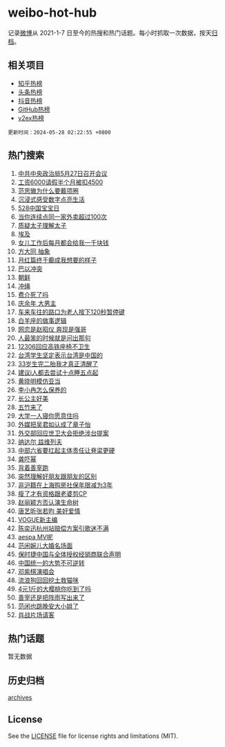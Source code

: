 # weibo-hot-hub

记录[微博](https://www.weibo.com)从 2021-1-7 日至今的热搜和热门话题。每小时抓取一次数据，按天[归档](archives)。

## 相关项目

- [知乎热榜](https://github.com/snaildev/zhihu-hot-hub)
- [头条热榜](https://github.com/snaildev/toutiao-hot-hub)
- [抖音热榜](https://github.com/snaildev/douyin-hot-hub)
- [GitHub热榜](https://github.com/snaildev/github-hot-hub)
- [v2ex热榜](https://github.com/snaildev/v2ex-hot-hub)


`更新时间：2024-05-28 02:22:55 +0800`

## 热门搜索

1. [中共中央政治局5月27日召开会议](https://m.weibo.cn/search?containerid=100103type%3D1%26t%3D10%26q%3D%23%E4%B8%AD%E5%85%B1%E4%B8%AD%E5%A4%AE%E6%94%BF%E6%B2%BB%E5%B1%805%E6%9C%8827%E6%97%A5%E5%8F%AC%E5%BC%80%E4%BC%9A%E8%AE%AE%23&stream_entry_id=51&isnewpage=1&extparam=seat%3D1%26cate%3D10103%26q%3D%2523%25E4%25B8%25AD%25E5%2585%25B1%25E4%25B8%25AD%25E5%25A4%25AE%25E6%2594%25BF%25E6%25B2%25BB%25E5%25B1%25805%25E6%259C%258827%25E6%2597%25A5%25E5%258F%25AC%25E5%25BC%2580%25E4%25BC%259A%25E8%25AE%25AE%2523%26filter_type%3Drealtimehot%26stream_entry_id%3D51%26c_type%3D51%26dgr%3D0%26pos%3D0%26display_time%3D1716834174%26pre_seqid%3D1716834174505016245232)
1. [工资6000请假半个月被扣4500](https://m.weibo.cn/search?containerid=100103type%3D1%26t%3D10%26q%3D%23%E5%B7%A5%E8%B5%846000%E8%AF%B7%E5%81%87%E5%8D%8A%E4%B8%AA%E6%9C%88%E8%A2%AB%E6%89%A34500%23&stream_entry_id=31&isnewpage=1&extparam=seat%3D1%26dgr%3D0%26filter_type%3Drealtimehot%26flag%3D2%26c_type%3D31%26q%3D%2523%25E5%25B7%25A5%25E8%25B5%25846000%25E8%25AF%25B7%25E5%2581%2587%25E5%258D%258A%25E4%25B8%25AA%25E6%259C%2588%25E8%25A2%25AB%25E6%2589%25A34500%2523%26cate%3D5001%26realpos%3D1%26stream_entry_id%3D31%26pos%3D0%26lcate%3D5001%26band_rank%3D1%26display_time%3D1716834174%26pre_seqid%3D1716834174505016245232)
1. [范思辙为什么要戴项圈](https://m.weibo.cn/search?containerid=100103type%3D1%26t%3D10%26q%3D%23%E8%8C%83%E6%80%9D%E8%BE%99%E4%B8%BA%E4%BB%80%E4%B9%88%E8%A6%81%E6%88%B4%E9%A1%B9%E5%9C%88%23&stream_entry_id=31&isnewpage=1&extparam=seat%3D1%26dgr%3D0%26filter_type%3Drealtimehot%26flag%3D2%26c_type%3D31%26q%3D%2523%25E8%258C%2583%25E6%2580%259D%25E8%25BE%2599%25E4%25B8%25BA%25E4%25BB%2580%25E4%25B9%2588%25E8%25A6%2581%25E6%2588%25B4%25E9%25A1%25B9%25E5%259C%2588%2523%26cate%3D5001%26realpos%3D2%26stream_entry_id%3D31%26pos%3D1%26lcate%3D5001%26band_rank%3D2%26display_time%3D1716834174%26pre_seqid%3D1716834174505016245232)
1. [沉浸式感受数字点亮生活](https://m.weibo.cn/search?containerid=100103type%3D1%26t%3D10%26q%3D%23%E6%B2%89%E6%B5%B8%E5%BC%8F%E6%84%9F%E5%8F%97%E6%95%B0%E5%AD%97%E7%82%B9%E4%BA%AE%E7%94%9F%E6%B4%BB%23&stream_entry_id=31&isnewpage=1&extparam=seat%3D1%26dgr%3D0%26filter_type%3Drealtimehot%26flag%3D0%26c_type%3D31%26q%3D%2523%25E6%25B2%2589%25E6%25B5%25B8%25E5%25BC%258F%25E6%2584%259F%25E5%258F%2597%25E6%2595%25B0%25E5%25AD%2597%25E7%2582%25B9%25E4%25BA%25AE%25E7%2594%259F%25E6%25B4%25BB%2523%26cate%3D5001%26realpos%3D3%26stream_entry_id%3D31%26pos%3D2%26lcate%3D5001%26band_rank%3D3%26display_time%3D1716834174%26pre_seqid%3D1716834174505016245232)
1. [528中国宝宝日](https://m.weibo.cn/search?containerid=100103type%3D1%26t%3D10%26q%3D%23528%E4%B8%AD%E5%9B%BD%E5%AE%9D%E5%AE%9D%E6%97%A5%23&stream_entry_id=31&isnewpage=1&extparam=seat%3D1%26dgr%3D0%26is_ad_pos%3D1%26filter_type%3Drealtimehot%26topic_ad%3D1%26c_type%3D31%26q%3D%2523528%25E4%25B8%25AD%25E5%259B%25BD%25E5%25AE%259D%25E5%25AE%259D%25E6%2597%25A5%2523%26cate%3D5001%26adid%3D236550%26stream_entry_id%3D31%26band_rank%3D4%26lcate%3D5001%26pos%3D3%26display_time%3D1716834174%26pre_seqid%3D1716834174505016245232)
1. [当你连续点同一家外卖超过100次](https://m.weibo.cn/search?containerid=100103type%3D1%26t%3D10%26q%3D%23%E5%BD%93%E4%BD%A0%E8%BF%9E%E7%BB%AD%E7%82%B9%E5%90%8C%E4%B8%80%E5%AE%B6%E5%A4%96%E5%8D%96%E8%B6%85%E8%BF%87100%E6%AC%A1%23&stream_entry_id=31&isnewpage=1&extparam=seat%3D1%26dgr%3D0%26filter_type%3Drealtimehot%26flag%3D2%26c_type%3D31%26q%3D%2523%25E5%25BD%2593%25E4%25BD%25A0%25E8%25BF%259E%25E7%25BB%25AD%25E7%2582%25B9%25E5%2590%258C%25E4%25B8%2580%25E5%25AE%25B6%25E5%25A4%2596%25E5%258D%2596%25E8%25B6%2585%25E8%25BF%2587100%25E6%25AC%25A1%2523%26cate%3D5001%26realpos%3D4%26stream_entry_id%3D31%26pos%3D4%26lcate%3D5001%26band_rank%3D4%26display_time%3D1716834174%26pre_seqid%3D1716834174505016245232)
1. [质疑太子理解太子](https://m.weibo.cn/search?containerid=100103type%3D1%26t%3D10%26q%3D%E8%B4%A8%E7%96%91%E5%A4%AA%E5%AD%90%E7%90%86%E8%A7%A3%E5%A4%AA%E5%AD%90&stream_entry_id=31&isnewpage=1&extparam=seat%3D1%26dgr%3D0%26filter_type%3Drealtimehot%26flag%3D2%26c_type%3D31%26q%3D%25E8%25B4%25A8%25E7%2596%2591%25E5%25A4%25AA%25E5%25AD%2590%25E7%2590%2586%25E8%25A7%25A3%25E5%25A4%25AA%25E5%25AD%2590%26cate%3D5001%26realpos%3D5%26stream_entry_id%3D31%26pos%3D5%26lcate%3D5001%26band_rank%3D5%26display_time%3D1716834174%26pre_seqid%3D1716834174505016245232)
1. [埃及](https://m.weibo.cn/search?containerid=100103type%3D1%26t%3D10%26q%3D%E5%9F%83%E5%8F%8A&stream_entry_id=31&isnewpage=1&extparam=seat%3D1%26dgr%3D0%26filter_type%3Drealtimehot%26flag%3D2%26c_type%3D31%26q%3D%25E5%259F%2583%25E5%258F%258A%26cate%3D5001%26realpos%3D6%26stream_entry_id%3D31%26pos%3D6%26lcate%3D5001%26band_rank%3D6%26display_time%3D1716834174%26pre_seqid%3D1716834174505016245232)
1. [女儿工作后每月都会给我一千块钱](https://m.weibo.cn/search?containerid=100103type%3D1%26t%3D10%26q%3D%E5%A5%B3%E5%84%BF%E5%B7%A5%E4%BD%9C%E5%90%8E%E6%AF%8F%E6%9C%88%E9%83%BD%E4%BC%9A%E7%BB%99%E6%88%91%E4%B8%80%E5%8D%83%E5%9D%97%E9%92%B1&stream_entry_id=31&isnewpage=1&extparam=seat%3D1%26dgr%3D0%26filter_type%3Drealtimehot%26flag%3D2%26c_type%3D31%26q%3D%25E5%25A5%25B3%25E5%2584%25BF%25E5%25B7%25A5%25E4%25BD%259C%25E5%2590%258E%25E6%25AF%258F%25E6%259C%2588%25E9%2583%25BD%25E4%25BC%259A%25E7%25BB%2599%25E6%2588%2591%25E4%25B8%2580%25E5%258D%2583%25E5%259D%2597%25E9%2592%25B1%26cate%3D5001%26realpos%3D7%26stream_entry_id%3D31%26pos%3D7%26lcate%3D5001%26band_rank%3D7%26display_time%3D1716834174%26pre_seqid%3D1716834174505016245232)
1. [方大同 抽象](https://m.weibo.cn/search?containerid=100103type%3D1%26t%3D10%26q%3D%E6%96%B9%E5%A4%A7%E5%90%8C+%E6%8A%BD%E8%B1%A1&stream_entry_id=31&isnewpage=1&extparam=seat%3D1%26dgr%3D0%26filter_type%3Drealtimehot%26flag%3D1%26c_type%3D31%26q%3D%25E6%2596%25B9%25E5%25A4%25A7%25E5%2590%258C%2520%25E6%258A%25BD%25E8%25B1%25A1%26cate%3D5001%26realpos%3D8%26stream_entry_id%3D31%26pos%3D8%26lcate%3D5001%26band_rank%3D8%26display_time%3D1716834174%26pre_seqid%3D1716834174505016245232)
1. [月红篇终于癫成我想要的样子](https://m.weibo.cn/search?containerid=100103type%3D1%26t%3D10%26q%3D%E6%9C%88%E7%BA%A2%E7%AF%87%E7%BB%88%E4%BA%8E%E7%99%AB%E6%88%90%E6%88%91%E6%83%B3%E8%A6%81%E7%9A%84%E6%A0%B7%E5%AD%90&stream_entry_id=31&isnewpage=1&extparam=seat%3D1%26dgr%3D0%26filter_type%3Drealtimehot%26flag%3D2%26c_type%3D31%26q%3D%25E6%259C%2588%25E7%25BA%25A2%25E7%25AF%2587%25E7%25BB%2588%25E4%25BA%258E%25E7%2599%25AB%25E6%2588%2590%25E6%2588%2591%25E6%2583%25B3%25E8%25A6%2581%25E7%259A%2584%25E6%25A0%25B7%25E5%25AD%2590%26cate%3D5001%26realpos%3D9%26stream_entry_id%3D31%26pos%3D9%26lcate%3D5001%26band_rank%3D9%26display_time%3D1716834174%26pre_seqid%3D1716834174505016245232)
1. [巴以冲突](https://m.weibo.cn/search?containerid=100103type%3D1%26t%3D10%26q%3D%23%E5%B7%B4%E4%BB%A5%E5%86%B2%E7%AA%81%23&stream_entry_id=31&isnewpage=1&extparam=seat%3D1%26dgr%3D0%26filter_type%3Drealtimehot%26flag%3D2%26c_type%3D31%26q%3D%2523%25E5%25B7%25B4%25E4%25BB%25A5%25E5%2586%25B2%25E7%25AA%2581%2523%26cate%3D5001%26realpos%3D10%26stream_entry_id%3D31%26pos%3D10%26lcate%3D5001%26band_rank%3D10%26display_time%3D1716834174%26pre_seqid%3D1716834174505016245232)
1. [朝鲜](https://m.weibo.cn/search?containerid=100103type%3D1%26t%3D10%26q%3D%E6%9C%9D%E9%B2%9C&stream_entry_id=31&isnewpage=1&extparam=seat%3D1%26dgr%3D0%26filter_type%3Drealtimehot%26flag%3D2%26c_type%3D31%26q%3D%25E6%259C%259D%25E9%25B2%259C%26cate%3D5001%26realpos%3D11%26stream_entry_id%3D31%26pos%3D11%26lcate%3D5001%26band_rank%3D11%26display_time%3D1716834174%26pre_seqid%3D1716834174505016245232)
1. [冲绳](https://m.weibo.cn/search?containerid=100103type%3D1%26t%3D10%26q%3D%E5%86%B2%E7%BB%B3&stream_entry_id=31&isnewpage=1&extparam=seat%3D1%26dgr%3D0%26filter_type%3Drealtimehot%26flag%3D2%26c_type%3D31%26q%3D%25E5%2586%25B2%25E7%25BB%25B3%26cate%3D5001%26realpos%3D12%26stream_entry_id%3D31%26pos%3D12%26lcate%3D5001%26band_rank%3D12%26display_time%3D1716834174%26pre_seqid%3D1716834174505016245232)
1. [费介死了吗](https://m.weibo.cn/search?containerid=100103type%3D1%26t%3D10%26q%3D%E8%B4%B9%E4%BB%8B%E6%AD%BB%E4%BA%86%E5%90%97&stream_entry_id=31&isnewpage=1&extparam=seat%3D1%26dgr%3D0%26filter_type%3Drealtimehot%26flag%3D2%26c_type%3D31%26q%3D%25E8%25B4%25B9%25E4%25BB%258B%25E6%25AD%25BB%25E4%25BA%2586%25E5%2590%2597%26cate%3D5001%26realpos%3D13%26stream_entry_id%3D31%26pos%3D13%26lcate%3D5001%26band_rank%3D13%26display_time%3D1716834174%26pre_seqid%3D1716834174505016245232)
1. [庆余年 大男主](https://m.weibo.cn/search?containerid=100103type%3D1%26t%3D10%26q%3D%E5%BA%86%E4%BD%99%E5%B9%B4+%E5%A4%A7%E7%94%B7%E4%B8%BB&stream_entry_id=31&isnewpage=1&extparam=seat%3D1%26dgr%3D0%26filter_type%3Drealtimehot%26flag%3D0%26c_type%3D31%26q%3D%25E5%25BA%2586%25E4%25BD%2599%25E5%25B9%25B4%2520%25E5%25A4%25A7%25E7%2594%25B7%25E4%25B8%25BB%26cate%3D5001%26realpos%3D14%26stream_entry_id%3D31%26pos%3D14%26lcate%3D5001%26band_rank%3D14%26display_time%3D1716834174%26pre_seqid%3D1716834174505016245232)
1. [车来车往的路口为老人按下120秒暂停键](https://m.weibo.cn/search?containerid=100103type%3D1%26t%3D10%26q%3D%23%E8%BD%A6%E6%9D%A5%E8%BD%A6%E5%BE%80%E7%9A%84%E8%B7%AF%E5%8F%A3%E4%B8%BA%E8%80%81%E4%BA%BA%E6%8C%89%E4%B8%8B120%E7%A7%92%E6%9A%82%E5%81%9C%E9%94%AE%23&stream_entry_id=31&isnewpage=1&extparam=seat%3D1%26dgr%3D0%26filter_type%3Drealtimehot%26flag%3D32768%26c_type%3D31%26q%3D%2523%25E8%25BD%25A6%25E6%259D%25A5%25E8%25BD%25A6%25E5%25BE%2580%25E7%259A%2584%25E8%25B7%25AF%25E5%258F%25A3%25E4%25B8%25BA%25E8%2580%2581%25E4%25BA%25BA%25E6%258C%2589%25E4%25B8%258B120%25E7%25A7%2592%25E6%259A%2582%25E5%2581%259C%25E9%2594%25AE%2523%26cate%3D5001%26realpos%3D15%26stream_entry_id%3D31%26pos%3D15%26lcate%3D5001%26band_rank%3D15%26display_time%3D1716834174%26pre_seqid%3D1716834174505016245232)
1. [白羊座的做事逻辑](https://m.weibo.cn/search?containerid=100103type%3D1%26t%3D10%26q%3D%23%E7%99%BD%E7%BE%8A%E5%BA%A7%E7%9A%84%E5%81%9A%E4%BA%8B%E9%80%BB%E8%BE%91%23&stream_entry_id=31&isnewpage=1&extparam=seat%3D1%26dgr%3D0%26filter_type%3Drealtimehot%26flag%3D0%26c_type%3D31%26q%3D%2523%25E7%2599%25BD%25E7%25BE%258A%25E5%25BA%25A7%25E7%259A%2584%25E5%2581%259A%25E4%25BA%258B%25E9%2580%25BB%25E8%25BE%2591%2523%26cate%3D5001%26realpos%3D16%26stream_entry_id%3D31%26pos%3D16%26lcate%3D5001%26band_rank%3D16%26display_time%3D1716834174%26pre_seqid%3D1716834174505016245232)
1. [网恋是赵昭仪 奔现是强哥](https://m.weibo.cn/search?containerid=100103type%3D1%26t%3D10%26q%3D%E7%BD%91%E6%81%8B%E6%98%AF%E8%B5%B5%E6%98%AD%E4%BB%AA+%E5%A5%94%E7%8E%B0%E6%98%AF%E5%BC%BA%E5%93%A5&stream_entry_id=31&isnewpage=1&extparam=seat%3D1%26dgr%3D0%26filter_type%3Drealtimehot%26flag%3D2%26c_type%3D31%26q%3D%25E7%25BD%2591%25E6%2581%258B%25E6%2598%25AF%25E8%25B5%25B5%25E6%2598%25AD%25E4%25BB%25AA%2520%25E5%25A5%2594%25E7%258E%25B0%25E6%2598%25AF%25E5%25BC%25BA%25E5%2593%25A5%26cate%3D5001%26realpos%3D17%26stream_entry_id%3D31%26pos%3D17%26lcate%3D5001%26band_rank%3D17%26display_time%3D1716834174%26pre_seqid%3D1716834174505016245232)
1. [人最笨的时候就是问出那句](https://m.weibo.cn/search?containerid=100103type%3D1%26t%3D10%26q%3D%E4%BA%BA%E6%9C%80%E7%AC%A8%E7%9A%84%E6%97%B6%E5%80%99%E5%B0%B1%E6%98%AF%E9%97%AE%E5%87%BA%E9%82%A3%E5%8F%A5&stream_entry_id=31&isnewpage=1&extparam=seat%3D1%26dgr%3D0%26filter_type%3Drealtimehot%26flag%3D2%26c_type%3D31%26q%3D%25E4%25BA%25BA%25E6%259C%2580%25E7%25AC%25A8%25E7%259A%2584%25E6%2597%25B6%25E5%2580%2599%25E5%25B0%25B1%25E6%2598%25AF%25E9%2597%25AE%25E5%2587%25BA%25E9%2582%25A3%25E5%258F%25A5%26cate%3D5001%26realpos%3D18%26stream_entry_id%3D31%26pos%3D18%26lcate%3D5001%26band_rank%3D18%26display_time%3D1716834174%26pre_seqid%3D1716834174505016245232)
1. [12306回应高铁座椅不卫生](https://m.weibo.cn/search?containerid=100103type%3D1%26t%3D10%26q%3D%2312306%E5%9B%9E%E5%BA%94%E9%AB%98%E9%93%81%E5%BA%A7%E6%A4%85%E4%B8%8D%E5%8D%AB%E7%94%9F%23&stream_entry_id=31&isnewpage=1&extparam=seat%3D1%26dgr%3D0%26filter_type%3Drealtimehot%26flag%3D0%26c_type%3D31%26q%3D%252312306%25E5%259B%259E%25E5%25BA%2594%25E9%25AB%2598%25E9%2593%2581%25E5%25BA%25A7%25E6%25A4%2585%25E4%25B8%258D%25E5%258D%25AB%25E7%2594%259F%2523%26cate%3D5001%26realpos%3D19%26stream_entry_id%3D31%26pos%3D19%26lcate%3D5001%26band_rank%3D19%26display_time%3D1716834174%26pre_seqid%3D1716834174505016245232)
1. [台湾学生坚定表示台湾是中国的](https://m.weibo.cn/search?containerid=100103type%3D1%26t%3D10%26q%3D%23%E5%8F%B0%E6%B9%BE%E5%AD%A6%E7%94%9F%E5%9D%9A%E5%AE%9A%E8%A1%A8%E7%A4%BA%E5%8F%B0%E6%B9%BE%E6%98%AF%E4%B8%AD%E5%9B%BD%E7%9A%84%23&stream_entry_id=31&isnewpage=1&extparam=seat%3D1%26dgr%3D0%26filter_type%3Drealtimehot%26flag%3D0%26c_type%3D31%26q%3D%2523%25E5%258F%25B0%25E6%25B9%25BE%25E5%25AD%25A6%25E7%2594%259F%25E5%259D%259A%25E5%25AE%259A%25E8%25A1%25A8%25E7%25A4%25BA%25E5%258F%25B0%25E6%25B9%25BE%25E6%2598%25AF%25E4%25B8%25AD%25E5%259B%25BD%25E7%259A%2584%2523%26cate%3D5001%26realpos%3D20%26stream_entry_id%3D31%26pos%3D20%26lcate%3D5001%26band_rank%3D20%26display_time%3D1716834174%26pre_seqid%3D1716834174505016245232)
1. [33岁生完二胎我才真正清醒了](https://m.weibo.cn/search?containerid=100103type%3D1%26t%3D10%26q%3D%2333%E5%B2%81%E7%94%9F%E5%AE%8C%E4%BA%8C%E8%83%8E%E6%88%91%E6%89%8D%E7%9C%9F%E6%AD%A3%E6%B8%85%E9%86%92%E4%BA%86%23&stream_entry_id=31&isnewpage=1&extparam=seat%3D1%26dgr%3D0%26filter_type%3Drealtimehot%26flag%3D0%26c_type%3D31%26q%3D%252333%25E5%25B2%2581%25E7%2594%259F%25E5%25AE%258C%25E4%25BA%258C%25E8%2583%258E%25E6%2588%2591%25E6%2589%258D%25E7%259C%259F%25E6%25AD%25A3%25E6%25B8%2585%25E9%2586%2592%25E4%25BA%2586%2523%26cate%3D5001%26realpos%3D21%26stream_entry_id%3D31%26pos%3D21%26lcate%3D5001%26band_rank%3D21%26display_time%3D1716834174%26pre_seqid%3D1716834174505016245232)
1. [建议i人都去尝试十点睡五点起](https://m.weibo.cn/search?containerid=100103type%3D1%26t%3D10%26q%3D%23%E5%BB%BA%E8%AE%AEi%E4%BA%BA%E9%83%BD%E5%8E%BB%E5%B0%9D%E8%AF%95%E5%8D%81%E7%82%B9%E7%9D%A1%E4%BA%94%E7%82%B9%E8%B5%B7%23&stream_entry_id=31&isnewpage=1&extparam=seat%3D1%26dgr%3D0%26filter_type%3Drealtimehot%26flag%3D0%26c_type%3D31%26q%3D%2523%25E5%25BB%25BA%25E8%25AE%25AEi%25E4%25BA%25BA%25E9%2583%25BD%25E5%258E%25BB%25E5%25B0%259D%25E8%25AF%2595%25E5%258D%2581%25E7%2582%25B9%25E7%259D%25A1%25E4%25BA%2594%25E7%2582%25B9%25E8%25B5%25B7%2523%26cate%3D5001%26realpos%3D22%26stream_entry_id%3D31%26pos%3D22%26lcate%3D5001%26band_rank%3D22%26display_time%3D1716834174%26pre_seqid%3D1716834174505016245232)
1. [黄晓明模仿亚当](https://m.weibo.cn/search?containerid=100103type%3D1%26t%3D10%26q%3D%23%E9%BB%84%E6%99%93%E6%98%8E%E6%A8%A1%E4%BB%BF%E4%BA%9A%E5%BD%93%23&stream_entry_id=31&isnewpage=1&extparam=seat%3D1%26dgr%3D0%26filter_type%3Drealtimehot%26flag%3D0%26c_type%3D31%26q%3D%2523%25E9%25BB%2584%25E6%2599%2593%25E6%2598%258E%25E6%25A8%25A1%25E4%25BB%25BF%25E4%25BA%259A%25E5%25BD%2593%2523%26cate%3D5001%26realpos%3D23%26stream_entry_id%3D31%26pos%3D23%26lcate%3D5001%26band_rank%3D23%26display_time%3D1716834174%26pre_seqid%3D1716834174505016245232)
1. [李小冉怎么保养的](https://m.weibo.cn/search?containerid=100103type%3D1%26t%3D10%26q%3D%23%E6%9D%8E%E5%B0%8F%E5%86%89%E6%80%8E%E4%B9%88%E4%BF%9D%E5%85%BB%E7%9A%84%23&stream_entry_id=31&isnewpage=1&extparam=seat%3D1%26dgr%3D0%26filter_type%3Drealtimehot%26flag%3D0%26c_type%3D31%26q%3D%2523%25E6%259D%258E%25E5%25B0%258F%25E5%2586%2589%25E6%2580%258E%25E4%25B9%2588%25E4%25BF%259D%25E5%2585%25BB%25E7%259A%2584%2523%26cate%3D5001%26realpos%3D24%26stream_entry_id%3D31%26pos%3D24%26lcate%3D5001%26band_rank%3D24%26display_time%3D1716834174%26pre_seqid%3D1716834174505016245232)
1. [长公主好美](https://m.weibo.cn/search?containerid=100103type%3D1%26t%3D10%26q%3D%23%E9%95%BF%E5%85%AC%E4%B8%BB%E5%A5%BD%E7%BE%8E%23&stream_entry_id=31&isnewpage=1&extparam=seat%3D1%26dgr%3D0%26filter_type%3Drealtimehot%26flag%3D0%26c_type%3D31%26q%3D%2523%25E9%2595%25BF%25E5%2585%25AC%25E4%25B8%25BB%25E5%25A5%25BD%25E7%25BE%258E%2523%26cate%3D5001%26realpos%3D25%26stream_entry_id%3D31%26pos%3D25%26lcate%3D5001%26band_rank%3D25%26display_time%3D1716834174%26pre_seqid%3D1716834174505016245232)
1. [五竹来了](https://m.weibo.cn/search?containerid=100103type%3D1%26t%3D10%26q%3D%23%E4%BA%94%E7%AB%B9%E6%9D%A5%E4%BA%86%23&stream_entry_id=31&isnewpage=1&extparam=seat%3D1%26dgr%3D0%26filter_type%3Drealtimehot%26flag%3D0%26c_type%3D31%26q%3D%2523%25E4%25BA%2594%25E7%25AB%25B9%25E6%259D%25A5%25E4%25BA%2586%2523%26cate%3D5001%26realpos%3D26%26stream_entry_id%3D31%26pos%3D26%26lcate%3D5001%26band_rank%3D26%26display_time%3D1716834174%26pre_seqid%3D1716834174505016245232)
1. [大学一人寝你愿意住吗](https://m.weibo.cn/search?containerid=100103type%3D1%26t%3D10%26q%3D%23%E5%A4%A7%E5%AD%A6%E4%B8%80%E4%BA%BA%E5%AF%9D%E4%BD%A0%E6%84%BF%E6%84%8F%E4%BD%8F%E5%90%97%23&stream_entry_id=31&isnewpage=1&extparam=seat%3D1%26dgr%3D0%26filter_type%3Drealtimehot%26flag%3D0%26c_type%3D31%26q%3D%2523%25E5%25A4%25A7%25E5%25AD%25A6%25E4%25B8%2580%25E4%25BA%25BA%25E5%25AF%259D%25E4%25BD%25A0%25E6%2584%25BF%25E6%2584%258F%25E4%25BD%258F%25E5%2590%2597%2523%26cate%3D5001%26realpos%3D27%26stream_entry_id%3D31%26pos%3D27%26lcate%3D5001%26band_rank%3D27%26display_time%3D1716834174%26pre_seqid%3D1716834174505016245232)
1. [外媒把吴君如认成了章子怡](https://m.weibo.cn/search?containerid=100103type%3D1%26t%3D10%26q%3D%23%E5%A4%96%E5%AA%92%E6%8A%8A%E5%90%B4%E5%90%9B%E5%A6%82%E8%AE%A4%E6%88%90%E4%BA%86%E7%AB%A0%E5%AD%90%E6%80%A1%23&stream_entry_id=31&isnewpage=1&extparam=seat%3D1%26dgr%3D0%26filter_type%3Drealtimehot%26flag%3D0%26c_type%3D31%26q%3D%2523%25E5%25A4%2596%25E5%25AA%2592%25E6%258A%258A%25E5%2590%25B4%25E5%2590%259B%25E5%25A6%2582%25E8%25AE%25A4%25E6%2588%2590%25E4%25BA%2586%25E7%25AB%25A0%25E5%25AD%2590%25E6%2580%25A1%2523%26cate%3D5001%26realpos%3D28%26stream_entry_id%3D31%26pos%3D28%26lcate%3D5001%26band_rank%3D28%26display_time%3D1716834174%26pre_seqid%3D1716834174505016245232)
1. [外交部回应世卫大会拒绝涉台提案](https://m.weibo.cn/search?containerid=100103type%3D1%26t%3D10%26q%3D%23%E5%A4%96%E4%BA%A4%E9%83%A8%E5%9B%9E%E5%BA%94%E4%B8%96%E5%8D%AB%E5%A4%A7%E4%BC%9A%E6%8B%92%E7%BB%9D%E6%B6%89%E5%8F%B0%E6%8F%90%E6%A1%88%23&stream_entry_id=31&isnewpage=1&extparam=seat%3D1%26dgr%3D0%26filter_type%3Drealtimehot%26flag%3D0%26c_type%3D31%26q%3D%2523%25E5%25A4%2596%25E4%25BA%25A4%25E9%2583%25A8%25E5%259B%259E%25E5%25BA%2594%25E4%25B8%2596%25E5%258D%25AB%25E5%25A4%25A7%25E4%25BC%259A%25E6%258B%2592%25E7%25BB%259D%25E6%25B6%2589%25E5%258F%25B0%25E6%258F%2590%25E6%25A1%2588%2523%26cate%3D5001%26realpos%3D29%26stream_entry_id%3D31%26pos%3D29%26lcate%3D5001%26band_rank%3D29%26display_time%3D1716834174%26pre_seqid%3D1716834174505016245232)
1. [纳达尔 兹维列夫](https://m.weibo.cn/search?containerid=100103type%3D1%26t%3D10%26q%3D%E7%BA%B3%E8%BE%BE%E5%B0%94+%E5%85%B9%E7%BB%B4%E5%88%97%E5%A4%AB&stream_entry_id=31&isnewpage=1&extparam=seat%3D1%26dgr%3D0%26filter_type%3Drealtimehot%26flag%3D0%26c_type%3D31%26q%3D%25E7%25BA%25B3%25E8%25BE%25BE%25E5%25B0%2594%2520%25E5%2585%25B9%25E7%25BB%25B4%25E5%2588%2597%25E5%25A4%25AB%26cate%3D5001%26realpos%3D30%26stream_entry_id%3D31%26pos%3D30%26lcate%3D5001%26band_rank%3D30%26display_time%3D1716834174%26pre_seqid%3D1716834174505016245232)
1. [中部六省要扛起主体责任让脊梁更硬](https://m.weibo.cn/search?containerid=100103type%3D1%26t%3D10%26q%3D%23%E4%B8%AD%E9%83%A8%E5%85%AD%E7%9C%81%E8%A6%81%E6%89%9B%E8%B5%B7%E4%B8%BB%E4%BD%93%E8%B4%A3%E4%BB%BB%E8%AE%A9%E8%84%8A%E6%A2%81%E6%9B%B4%E7%A1%AC%23&stream_entry_id=31&isnewpage=1&extparam=seat%3D1%26dgr%3D0%26filter_type%3Drealtimehot%26flag%3D1%26c_type%3D31%26q%3D%2523%25E4%25B8%25AD%25E9%2583%25A8%25E5%2585%25AD%25E7%259C%2581%25E8%25A6%2581%25E6%2589%259B%25E8%25B5%25B7%25E4%25B8%25BB%25E4%25BD%2593%25E8%25B4%25A3%25E4%25BB%25BB%25E8%25AE%25A9%25E8%2584%258A%25E6%25A2%2581%25E6%259B%25B4%25E7%25A1%25AC%2523%26cate%3D5001%26realpos%3D31%26stream_entry_id%3D31%26pos%3D31%26lcate%3D5001%26band_rank%3D31%26display_time%3D1716834174%26pre_seqid%3D1716834174505016245232)
1. [龚吓幂](https://m.weibo.cn/search?containerid=100103type%3D1%26t%3D10%26q%3D%E9%BE%9A%E5%90%93%E5%B9%82&stream_entry_id=31&isnewpage=1&extparam=seat%3D1%26dgr%3D0%26filter_type%3Drealtimehot%26flag%3D0%26c_type%3D31%26q%3D%25E9%25BE%259A%25E5%2590%2593%25E5%25B9%2582%26cate%3D5001%26realpos%3D32%26stream_entry_id%3D31%26pos%3D32%26lcate%3D5001%26band_rank%3D32%26display_time%3D1716834174%26pre_seqid%3D1716834174505016245232)
1. [背着善宰跑](https://m.weibo.cn/search?containerid=100103type%3D1%26t%3D10%26q%3D%E8%83%8C%E7%9D%80%E5%96%84%E5%AE%B0%E8%B7%91&stream_entry_id=31&isnewpage=1&extparam=seat%3D1%26dgr%3D0%26filter_type%3Drealtimehot%26flag%3D0%26c_type%3D31%26q%3D%25E8%2583%258C%25E7%259D%2580%25E5%2596%2584%25E5%25AE%25B0%25E8%25B7%2591%26cate%3D5001%26realpos%3D33%26stream_entry_id%3D31%26pos%3D33%26lcate%3D5001%26band_rank%3D33%26display_time%3D1716834174%26pre_seqid%3D1716834174505016245232)
1. [突然理解好朋友跟朋友的区别](https://m.weibo.cn/search?containerid=100103type%3D1%26t%3D10%26q%3D%23%E7%AA%81%E7%84%B6%E7%90%86%E8%A7%A3%E5%A5%BD%E6%9C%8B%E5%8F%8B%E8%B7%9F%E6%9C%8B%E5%8F%8B%E7%9A%84%E5%8C%BA%E5%88%AB%23&stream_entry_id=31&isnewpage=1&extparam=seat%3D1%26dgr%3D0%26filter_type%3Drealtimehot%26flag%3D1%26c_type%3D31%26q%3D%2523%25E7%25AA%2581%25E7%2584%25B6%25E7%2590%2586%25E8%25A7%25A3%25E5%25A5%25BD%25E6%259C%258B%25E5%258F%258B%25E8%25B7%259F%25E6%259C%258B%25E5%258F%258B%25E7%259A%2584%25E5%258C%25BA%25E5%2588%25AB%2523%26cate%3D5001%26realpos%3D34%26stream_entry_id%3D31%26pos%3D34%26lcate%3D5001%26band_rank%3D34%26display_time%3D1716834174%26pre_seqid%3D1716834174505016245232)
1. [非沪籍在上海购房社保年限减为3年](https://m.weibo.cn/search?containerid=100103type%3D1%26t%3D10%26q%3D%23%E9%9D%9E%E6%B2%AA%E7%B1%8D%E5%9C%A8%E4%B8%8A%E6%B5%B7%E8%B4%AD%E6%88%BF%E7%A4%BE%E4%BF%9D%E5%B9%B4%E9%99%90%E5%87%8F%E4%B8%BA3%E5%B9%B4%23&stream_entry_id=31&isnewpage=1&extparam=seat%3D1%26dgr%3D0%26filter_type%3Drealtimehot%26flag%3D0%26c_type%3D31%26q%3D%2523%25E9%259D%259E%25E6%25B2%25AA%25E7%25B1%258D%25E5%259C%25A8%25E4%25B8%258A%25E6%25B5%25B7%25E8%25B4%25AD%25E6%2588%25BF%25E7%25A4%25BE%25E4%25BF%259D%25E5%25B9%25B4%25E9%2599%2590%25E5%2587%258F%25E4%25B8%25BA3%25E5%25B9%25B4%2523%26cate%3D5001%26realpos%3D35%26stream_entry_id%3D31%26pos%3D35%26lcate%3D5001%26band_rank%3D35%26display_time%3D1716834174%26pre_seqid%3D1716834174505016245232)
1. [瘦了才有资格跟老婆剪CP](https://m.weibo.cn/search?containerid=100103type%3D1%26t%3D10%26q%3D%23%E7%98%A6%E4%BA%86%E6%89%8D%E6%9C%89%E8%B5%84%E6%A0%BC%E8%B7%9F%E8%80%81%E5%A9%86%E5%89%AACP%23&stream_entry_id=31&isnewpage=1&extparam=seat%3D1%26dgr%3D0%26filter_type%3Drealtimehot%26flag%3D0%26c_type%3D31%26q%3D%2523%25E7%2598%25A6%25E4%25BA%2586%25E6%2589%258D%25E6%259C%2589%25E8%25B5%2584%25E6%25A0%25BC%25E8%25B7%259F%25E8%2580%2581%25E5%25A9%2586%25E5%2589%25AACP%2523%26cate%3D5001%26realpos%3D36%26stream_entry_id%3D31%26pos%3D36%26lcate%3D5001%26band_rank%3D36%26display_time%3D1716834174%26pre_seqid%3D1716834174505016245232)
1. [赵丽颖方否认演生命树](https://m.weibo.cn/search?containerid=100103type%3D1%26t%3D10%26q%3D%23%E8%B5%B5%E4%B8%BD%E9%A2%96%E6%96%B9%E5%90%A6%E8%AE%A4%E6%BC%94%E7%94%9F%E5%91%BD%E6%A0%91%23&stream_entry_id=31&isnewpage=1&extparam=seat%3D1%26dgr%3D0%26filter_type%3Drealtimehot%26flag%3D0%26c_type%3D31%26q%3D%2523%25E8%25B5%25B5%25E4%25B8%25BD%25E9%25A2%2596%25E6%2596%25B9%25E5%2590%25A6%25E8%25AE%25A4%25E6%25BC%2594%25E7%2594%259F%25E5%2591%25BD%25E6%25A0%2591%2523%26cate%3D5001%26realpos%3D37%26stream_entry_id%3D31%26pos%3D37%26lcate%3D5001%26band_rank%3D37%26display_time%3D1716834174%26pre_seqid%3D1716834174505016245232)
1. [唐艺昕张若昀 美好爱情](https://m.weibo.cn/search?containerid=100103type%3D1%26t%3D10%26q%3D%E5%94%90%E8%89%BA%E6%98%95%E5%BC%A0%E8%8B%A5%E6%98%80+%E7%BE%8E%E5%A5%BD%E7%88%B1%E6%83%85&stream_entry_id=31&isnewpage=1&extparam=seat%3D1%26dgr%3D0%26filter_type%3Drealtimehot%26flag%3D0%26c_type%3D31%26q%3D%25E5%2594%2590%25E8%2589%25BA%25E6%2598%2595%25E5%25BC%25A0%25E8%258B%25A5%25E6%2598%2580%2520%25E7%25BE%258E%25E5%25A5%25BD%25E7%2588%25B1%25E6%2583%2585%26cate%3D5001%26realpos%3D38%26stream_entry_id%3D31%26pos%3D38%26lcate%3D5001%26band_rank%3D38%26display_time%3D1716834174%26pre_seqid%3D1716834174505016245232)
1. [VOGUE新主编](https://m.weibo.cn/search?containerid=100103type%3D1%26t%3D10%26q%3DVOGUE%E6%96%B0%E4%B8%BB%E7%BC%96&stream_entry_id=31&isnewpage=1&extparam=seat%3D1%26dgr%3D0%26filter_type%3Drealtimehot%26flag%3D0%26c_type%3D31%26q%3DVOGUE%25E6%2596%25B0%25E4%25B8%25BB%25E7%25BC%2596%26cate%3D5001%26realpos%3D39%26stream_entry_id%3D31%26pos%3D39%26lcate%3D5001%26band_rank%3D39%26display_time%3D1716834174%26pre_seqid%3D1716834174505016245232)
1. [陈奕迅杭州站赔偿方案引歌迷不满](https://m.weibo.cn/search?containerid=100103type%3D1%26t%3D10%26q%3D%23%E9%99%88%E5%A5%95%E8%BF%85%E6%9D%AD%E5%B7%9E%E7%AB%99%E8%B5%94%E5%81%BF%E6%96%B9%E6%A1%88%E5%BC%95%E6%AD%8C%E8%BF%B7%E4%B8%8D%E6%BB%A1%23&stream_entry_id=31&isnewpage=1&extparam=seat%3D1%26dgr%3D0%26filter_type%3Drealtimehot%26flag%3D0%26c_type%3D31%26q%3D%2523%25E9%2599%2588%25E5%25A5%2595%25E8%25BF%2585%25E6%259D%25AD%25E5%25B7%259E%25E7%25AB%2599%25E8%25B5%2594%25E5%2581%25BF%25E6%2596%25B9%25E6%25A1%2588%25E5%25BC%2595%25E6%25AD%258C%25E8%25BF%25B7%25E4%25B8%258D%25E6%25BB%25A1%2523%26cate%3D5001%26realpos%3D40%26stream_entry_id%3D31%26pos%3D40%26lcate%3D5001%26band_rank%3D40%26display_time%3D1716834174%26pre_seqid%3D1716834174505016245232)
1. [aespa MV呢](https://m.weibo.cn/search?containerid=100103type%3D1%26t%3D10%26q%3Daespa+MV%E5%91%A2&stream_entry_id=31&isnewpage=1&extparam=seat%3D1%26dgr%3D0%26filter_type%3Drealtimehot%26flag%3D0%26c_type%3D31%26q%3Daespa%2520MV%25E5%2591%25A2%26cate%3D5001%26realpos%3D41%26stream_entry_id%3D31%26pos%3D41%26lcate%3D5001%26band_rank%3D41%26display_time%3D1716834174%26pre_seqid%3D1716834174505016245232)
1. [范闲婉儿大婚名场面](https://m.weibo.cn/search?containerid=100103type%3D1%26t%3D10%26q%3D%23%E8%8C%83%E9%97%B2%E5%A9%89%E5%84%BF%E5%A4%A7%E5%A9%9A%E5%90%8D%E5%9C%BA%E9%9D%A2%23&stream_entry_id=31&isnewpage=1&extparam=seat%3D1%26dgr%3D0%26filter_type%3Drealtimehot%26flag%3D0%26c_type%3D31%26q%3D%2523%25E8%258C%2583%25E9%2597%25B2%25E5%25A9%2589%25E5%2584%25BF%25E5%25A4%25A7%25E5%25A9%259A%25E5%2590%258D%25E5%259C%25BA%25E9%259D%25A2%2523%26cate%3D5001%26realpos%3D42%26stream_entry_id%3D31%26pos%3D42%26lcate%3D5001%26band_rank%3D42%26display_time%3D1716834174%26pre_seqid%3D1716834174505016245232)
1. [保时捷中国与全体授权经销商联合声明](https://m.weibo.cn/search?containerid=100103type%3D1%26t%3D10%26q%3D%23%E4%BF%9D%E6%97%B6%E6%8D%B7%E4%B8%AD%E5%9B%BD%E4%B8%8E%E5%85%A8%E4%BD%93%E6%8E%88%E6%9D%83%E7%BB%8F%E9%94%80%E5%95%86%E8%81%94%E5%90%88%E5%A3%B0%E6%98%8E%23&stream_entry_id=31&isnewpage=1&extparam=seat%3D1%26dgr%3D0%26filter_type%3Drealtimehot%26flag%3D0%26c_type%3D31%26q%3D%2523%25E4%25BF%259D%25E6%2597%25B6%25E6%258D%25B7%25E4%25B8%25AD%25E5%259B%25BD%25E4%25B8%258E%25E5%2585%25A8%25E4%25BD%2593%25E6%258E%2588%25E6%259D%2583%25E7%25BB%258F%25E9%2594%2580%25E5%2595%2586%25E8%2581%2594%25E5%2590%2588%25E5%25A3%25B0%25E6%2598%258E%2523%26cate%3D5001%26realpos%3D43%26stream_entry_id%3D31%26pos%3D43%26lcate%3D5001%26band_rank%3D43%26display_time%3D1716834174%26pre_seqid%3D1716834174505016245232)
1. [中国统一的大势不可逆转](https://m.weibo.cn/search?containerid=100103type%3D1%26t%3D10%26q%3D%23%E4%B8%AD%E5%9B%BD%E7%BB%9F%E4%B8%80%E7%9A%84%E5%A4%A7%E5%8A%BF%E4%B8%8D%E5%8F%AF%E9%80%86%E8%BD%AC%23&stream_entry_id=31&isnewpage=1&extparam=seat%3D1%26dgr%3D0%26filter_type%3Drealtimehot%26flag%3D0%26c_type%3D31%26q%3D%2523%25E4%25B8%25AD%25E5%259B%25BD%25E7%25BB%259F%25E4%25B8%2580%25E7%259A%2584%25E5%25A4%25A7%25E5%258A%25BF%25E4%25B8%258D%25E5%258F%25AF%25E9%2580%2586%25E8%25BD%25AC%2523%26cate%3D5001%26realpos%3D44%26stream_entry_id%3D31%26pos%3D44%26lcate%3D5001%26band_rank%3D44%26display_time%3D1716834174%26pre_seqid%3D1716834174505016245232)
1. [邓紫棋演唱会](https://m.weibo.cn/search?containerid=100103type%3D1%26t%3D10%26q%3D%E9%82%93%E7%B4%AB%E6%A3%8B%E6%BC%94%E5%94%B1%E4%BC%9A&stream_entry_id=31&isnewpage=1&extparam=seat%3D1%26dgr%3D0%26filter_type%3Drealtimehot%26flag%3D0%26c_type%3D31%26q%3D%25E9%2582%2593%25E7%25B4%25AB%25E6%25A3%258B%25E6%25BC%2594%25E5%2594%25B1%25E4%25BC%259A%26cate%3D5001%26realpos%3D45%26stream_entry_id%3D31%26pos%3D45%26lcate%3D5001%26band_rank%3D45%26display_time%3D1716834174%26pre_seqid%3D1716834174505016245232)
1. [流浪狗回回挖土救猫咪](https://m.weibo.cn/search?containerid=100103type%3D1%26t%3D10%26q%3D%23%E6%B5%81%E6%B5%AA%E7%8B%97%E5%9B%9E%E5%9B%9E%E6%8C%96%E5%9C%9F%E6%95%91%E7%8C%AB%E5%92%AA%23&stream_entry_id=31&isnewpage=1&extparam=seat%3D1%26dgr%3D0%26filter_type%3Drealtimehot%26flag%3D1%26c_type%3D31%26q%3D%2523%25E6%25B5%2581%25E6%25B5%25AA%25E7%258B%2597%25E5%259B%259E%25E5%259B%259E%25E6%258C%2596%25E5%259C%259F%25E6%2595%2591%25E7%258C%25AB%25E5%2592%25AA%2523%26cate%3D5001%26realpos%3D46%26stream_entry_id%3D31%26pos%3D46%26lcate%3D5001%26band_rank%3D46%26display_time%3D1716834174%26pre_seqid%3D1716834174505016245232)
1. [4元1斤的大樱桃你吃到了吗](https://m.weibo.cn/search?containerid=100103type%3D1%26t%3D10%26q%3D%234%E5%85%831%E6%96%A4%E7%9A%84%E5%A4%A7%E6%A8%B1%E6%A1%83%E4%BD%A0%E5%90%83%E5%88%B0%E4%BA%86%E5%90%97%23&stream_entry_id=31&isnewpage=1&extparam=seat%3D1%26dgr%3D0%26filter_type%3Drealtimehot%26flag%3D0%26c_type%3D31%26q%3D%25234%25E5%2585%25831%25E6%2596%25A4%25E7%259A%2584%25E5%25A4%25A7%25E6%25A8%25B1%25E6%25A1%2583%25E4%25BD%25A0%25E5%2590%2583%25E5%2588%25B0%25E4%25BA%2586%25E5%2590%2597%2523%26cate%3D5001%26realpos%3D47%26stream_entry_id%3D31%26pos%3D47%26lcate%3D5001%26band_rank%3D47%26display_time%3D1716834174%26pre_seqid%3D1716834174505016245232)
1. [善宰还是把阵雨写出来了](https://m.weibo.cn/search?containerid=100103type%3D1%26t%3D10%26q%3D%E5%96%84%E5%AE%B0%E8%BF%98%E6%98%AF%E6%8A%8A%E9%98%B5%E9%9B%A8%E5%86%99%E5%87%BA%E6%9D%A5%E4%BA%86&stream_entry_id=31&isnewpage=1&extparam=seat%3D1%26dgr%3D0%26filter_type%3Drealtimehot%26flag%3D0%26c_type%3D31%26q%3D%25E5%2596%2584%25E5%25AE%25B0%25E8%25BF%2598%25E6%2598%25AF%25E6%258A%258A%25E9%2598%25B5%25E9%259B%25A8%25E5%2586%2599%25E5%2587%25BA%25E6%259D%25A5%25E4%25BA%2586%26cate%3D5001%26realpos%3D48%26stream_entry_id%3D31%26pos%3D48%26lcate%3D5001%26band_rank%3D48%26display_time%3D1716834174%26pre_seqid%3D1716834174505016245232)
1. [范闲也跳晚安大小姐了](https://m.weibo.cn/search?containerid=100103type%3D1%26t%3D10%26q%3D%23%E8%8C%83%E9%97%B2%E4%B9%9F%E8%B7%B3%E6%99%9A%E5%AE%89%E5%A4%A7%E5%B0%8F%E5%A7%90%E4%BA%86%23&stream_entry_id=31&isnewpage=1&extparam=seat%3D1%26dgr%3D0%26filter_type%3Drealtimehot%26flag%3D0%26c_type%3D31%26q%3D%2523%25E8%258C%2583%25E9%2597%25B2%25E4%25B9%259F%25E8%25B7%25B3%25E6%2599%259A%25E5%25AE%2589%25E5%25A4%25A7%25E5%25B0%258F%25E5%25A7%2590%25E4%25BA%2586%2523%26cate%3D5001%26realpos%3D49%26stream_entry_id%3D31%26pos%3D49%26lcate%3D5001%26band_rank%3D49%26display_time%3D1716834174%26pre_seqid%3D1716834174505016245232)
1. [肖战片场请客](https://m.weibo.cn/search?containerid=100103type%3D1%26t%3D10%26q%3D%23%E8%82%96%E6%88%98%E7%89%87%E5%9C%BA%E8%AF%B7%E5%AE%A2%23&stream_entry_id=31&isnewpage=1&extparam=seat%3D1%26dgr%3D0%26filter_type%3Drealtimehot%26flag%3D0%26c_type%3D31%26q%3D%2523%25E8%2582%2596%25E6%2588%2598%25E7%2589%2587%25E5%259C%25BA%25E8%25AF%25B7%25E5%25AE%25A2%2523%26cate%3D5001%26realpos%3D50%26stream_entry_id%3D31%26pos%3D50%26lcate%3D5001%26band_rank%3D50%26display_time%3D1716834174%26pre_seqid%3D1716834174505016245232)

## 热门话题

暂无数据

## 历史归档

[archives](archives)

## License

See the [LICENSE](LICENSE) file for license rights and limitations (MIT).

